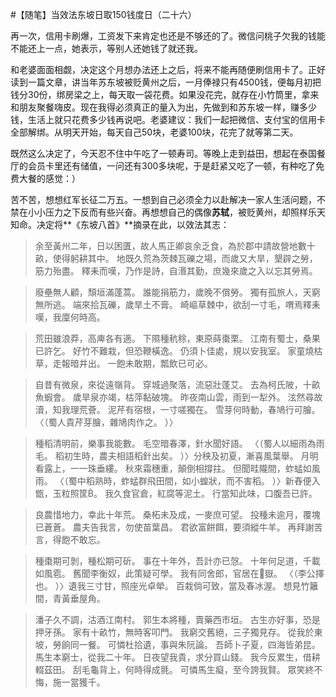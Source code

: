 #【随笔】当效法东坡日取150钱度日（二十六）

再一次，信用卡刷爆，工资发下来肯定也还是不够还的了。微信问桃子欠我的钱能不能还上一点，她表示，等别人还她钱了就还我。

和老婆面面相觑，决定这个月想办法还上之后，将来不能再随便刷信用卡了。正好读到一篇文章，讲当年苏东坡被贬黄州之后，一月俸禄只有4500钱，便每月初把钱分30份，绑房梁之上，每天取一袋花费。如果没花完，就存在小竹筒里，拿来和朋友聚餐嗨皮。现在我得必须真正的量入为出，先做到和苏东坡一样，赚多少钱，生活上就只花费多少钱再说吧。老婆建议：我们一起把微信、支付宝的信用卡全部解绑。从明天开始，每天自己50块，老婆100块，花完了就等第二天。

既然这么决定了，今天忍不住中午吃了一顿寿司。等晚上走到益田，想起在泰国餐厅的会员卡里还有储值，一问还有300多块呢，于是赶紧又吃了一顿，有种吃了免费大餐的感觉：）

苦不苦，想想红军长征二万五。一想到自己必须全力以赴解决一家人生活问题，不禁在小小压力之下反而有些兴奋。再想想自己的偶像**苏轼**，被贬黄州，却照样乐天知命。决定将**《东坡八首》**摘录在此，以效法其志：

> 余至黃州二年，日以困匱，故人馬正卿哀余乏食，為於郡中請故營地數十畝，使得躬耕其中。
> 地既久荒為茨棘瓦礫之場，而歲又大旱，墾辟之勞，筋力殆盡。
> 釋耒而嘆，乃作是詩，自湣其勤，庶幾來歲之入以忘其勞焉。



> 廢壘無人顧，頹垣滿蓬蒿。
> 誰能捐筋力，歲晚不償勞。
> 獨有孤旅人，天窮無所逃。
> 端來拾瓦礫，歲旱土不膏。
> 崎嶇草棘中，欲刮一寸毛，喟焉釋耒嘆，我廩何時高。



> 荒田雖浪莽，高庳各有適。
> 下隰種秔稌，東原蒔棗栗。
> 江南有蜀士，桑果已許乞。
> 好竹不難栽，但恐鞭橫逸。
> 仍須卜佳處，規以安我室。
> 家童燒枯草，走報暗井出。
> 一飽未敢期，瓢飲已可必。



> 自昔有微泉，來從遠嶺背。
> 穿城過聚落，流惡壯蓬艾。
> 去為柯氏陂，十畝魚蝦會。
> 歲旱泉亦竭，枯萍黏破塊。
> 昨夜南山雲，雨到一犁外。
> 泫然尋故瀆，知我理荒薈。
> 泥芹有宿根，一寸嗟獨在。
> 雪芽何時動，春鳩行可膾。
> 〈（蜀人貴芹芽膾，雜鳩肉作之。
> ）〉

> 種稻清明前，樂事我能數。
> 毛空暗春澤，針水聞好語。
> 〈（蜀人以細雨為雨毛。
> 稻初生時，農夫相語稻針出矣。
> ）〉分秧及初夏，漸喜風葉舉。
> 月明看露上，一一珠垂縷。
> 秋來霜穗重，顛倒相撐拄。
> 但聞畦隴間，蚱蜢如風雨。
> 〈（蜀中稻熟時，蚱蜢群飛田間，如小蝗狀，而不害稻。
> ）〉新舂便入甑，玉粒照筐。
> 我久食官倉，紅腐等泥土。
> 行當知此味，口腹吾已許。



> 良農惜地力，幸此十年荒。
> 桑柘未及成，一麥庶可望。
> 投種未逾月，覆塊已蒼蒼。
> 農夫告我言，勿使苗葉昌。
> 君欲富餅餌，要須縱牛羊。
> 再拜謝苦言，得飽不敢忘。



> 種棗期可剝，種松期可斫。
> 事在十年外，吾計亦已愨。
> 十年何足道，千載如風雹。
> 舊聞李衡奴，此策疑可學。
> 我有同舍郎，官居在嶽。
> 〈（李公擇也。
> ）〉遺我三寸甘，照座光卓犖。
> 百栽倘可致，當及春冰渥。
> 想見竹籬間，青黃垂屋角。



> 潘子久不調，沽酒江南村。
> 郭生本將種，賣藥西市垣。
> 古生亦好事，恐是押牙孫。
> 家有十畝竹，無時客叩門。
> 我窮交舊絕，三子獨見存。
> 從我於東坡，勞餉同一餐。
> 可憐杜拾遺，事與朱阮論。
> 吾師卜子夏，四海皆弟昆。
> 馬生本窮士，從我二十年。
> 日夜望我貴，求分買山錢。
> 我今反累生，借耕輟茲田。
> 刮毛龜背上，何時得成氈。
> 可憐馬生癡，至今誇我賢。
> 眾笑終不悔，施一當獲千。


